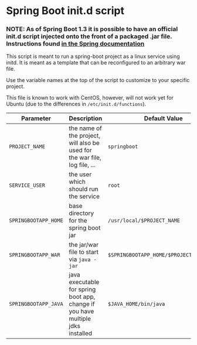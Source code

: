Spring Boot init.d script
=========================

### NOTE: As of Spring Boot 1.3 it is possible to have an official init.d script injected onto the front of a packaged .jar file.  Instructions found [in the Spring documentation](http://docs.spring.io/spring-boot/docs/1.3.x-SNAPSHOT/reference/html/deployment-install.html)

This script is meant to run a spring-boot project as a linux service using initd. 
It is meant as a template that can be reconfigured to an arbitrary war file. 

Use the variable names at the top of the script to customize to your specific project.

This file is known to work with CentOS, however, will not work yet for Ubuntu (due to the differences in `/etc/init.d/functions`).

Parameter | Description | Default Value
----------| ----------- | ----------
`PROJECT_NAME` | the name of the project, will also be used for the war file, log file, ... | `springboot`
`SERVICE_USER` | the user which should run the service | `root`
`SPRINGBOOTAPP_HOME` | base directory for the spring boot jar |  `/usr/local/$PROJECT_NAME`
`SPRINGBOOTAPP_WAR` | the jar/war file to start via `java -jar` | `$SPRINGBOOTAPP_HOME/$PROJECT_NAME.war`
`SPRINGBOOTAPP_JAVA` | java executable for spring boot app, change if you have multiple jdks installed | `$JAVA_HOME/bin/java`
